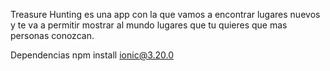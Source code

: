 Treasure Hunting es una app con la que vamos a encontrar lugares nuevos y te va a permitir 
mostrar al mundo lugares que tu quieres que mas personas conozcan.

Dependencias
npm install ionic@3.20.0
